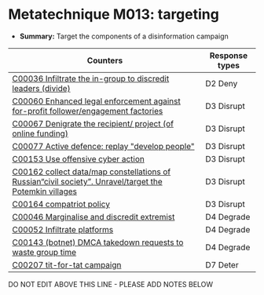 # Metatechnique M013: targeting

* **Summary:** Target the components of a disinformation campaign


| Counters | Response types |
| -------- | -------------- |
| [C00036 Infiltrate the in-group to discredit leaders (divide)](../counters/C00036.md) | D2 Deny |
| [C00060 Enhanced legal enforcement against for-profit follower/engagement factories](../counters/C00060.md) | D3 Disrupt |
| [C00067 Denigrate the recipient/ project (of online funding)](../counters/C00067.md) | D3 Disrupt |
| [C00077 Active defence: replay "develop people"](../counters/C00077.md) | D3 Disrupt |
| [C00153 Use offensive cyber action](../counters/C00153.md) | D3 Disrupt |
| [C00162 collect data/map constellations of Russian“civil society”. Unravel/target the Potemkin villages](../counters/C00162.md) | D3 Disrupt |
| [C00164 compatriot policy](../counters/C00164.md) | D3 Disrupt |
| [C00046 Marginalise and discredit extremist](../counters/C00046.md) | D4 Degrade |
| [C00052 Infiltrate platforms](../counters/C00052.md) | D4 Degrade |
| [C00143 (botnet) DMCA takedown requests to waste group time](../counters/C00143.md) | D4 Degrade |
| [C00207 tit-for-tat campaign](../counters/C00207.md) | D7 Deter |



DO NOT EDIT ABOVE THIS LINE - PLEASE ADD NOTES BELOW